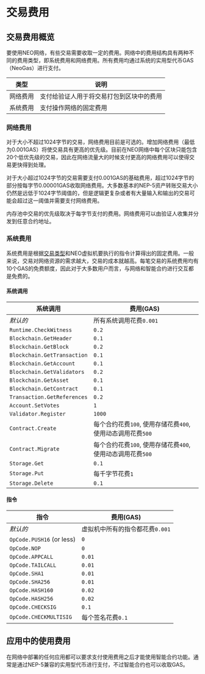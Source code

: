 # 交易费用

## 交易费用概览

要使用NEO网络，有些交易需要收取一定的费用。网络中的费用结构具有两种不同的费用类型，即系统费用和网络费用。所有费用均通过系统的实用型代币GAS（NeoGas）进行支付。

| 类型| 说明|
|-------------|---------------------------------------------------------------------|
| 网络费用|支付给验证人用于将交易打包到区块中的费用|
| 系统费用| 支付操作网络的固定费用 |

### 网络费用

对于大小不超过1024字节的交易，网络费用目前是可选的。增加网络费用（最低为0.001GAS）将使交易具有更高的优先级。目前在NEO网络中每个区块只能包含20个低优先级的交易，因此在网络流量大的时候支付更高的网络费用可以使得交易更快得到处理。

对于大小超过1024字节的交易需要支付0.001GAS的基础费用，超过1024字节的部分按每字节0.00001GAS收取网络费用。大多数基本的NEP-5资产转账交易大小仍然是远低于1024字节阈值的，但是逻辑更复杂或者有大量输入和输出的交易可能会超过这一阈值并需要支付网络费用。

内存池中交易的优先级取决于每字节支付的费用。网络费用可以由验证人收集并分发到任意合约地址。

### 系统费用

系统费用是根据[交易类型](types.md)和NEO虚拟机要执行的指令计算得出的固定费用。一般来说，交易对网络资源的需求越大，交易的成本就越高。每笔交易的系统费用均有10个GAS的免费额度，因此对于大多数用户而言，与网络和智能合约进行交互都是免费的。

#### 系统调用

| 系统调用               | 费用(GAS)                                                                       |
|-----------------------------|---------------------------------------------------------------------------------|
| *默认的*                   |所有系统调用花费`0.001`  |
| `Runtime.CheckWitness`      | `0.2`                                                                           |
| `Blockchain.GetHeader`      | `0.1`                                                                           |
| `Blockchain.GetBlock`       | `0.2`                                                                           |
| `Blockchain.GetTransaction` | `0.1`                                                                           |
| `Blockchain.GetAccount`     | `0.1`                                                                           |
| `Blockchain.GetValidators`  | `0.2`                                                                           |
| `Blockchain.GetAsset`       | `0.1`                                                                           |
| `Blockchain.GetContract`    | `0.1`                                                                           |
| `Transaction.GetReferences` | `0.2`                                                                           |
| `Account.SetVotes`          | `1`                                                                             |
| `Validator.Register`        | `1000`                                                                          |
| `Contract.Create`           | 每个合约花费`100`, 使用存储花费`400`, 使用动态调用花费`500` |
| `Contract.Migrate`          | 每个合约花费`100`, 使用存储花费`400`, 使用动态调用花费`500` |
| `Storage.Get`               | `0.1`                                                                           |
| `Storage.Put`               |每千字节花费`1`                                                                  |
| `Storage.Delete`            | `0.1`                                                                           |

#### 指令

| 指令| 费用(GAS)                                           |
|---------------------------|-----------------------------------------------------|
| *默认的*                 | 虚拟机中所有的指令都花费`0.001` |
| `OpCode.PUSH16` (or less) | `0`                                                 |
| `OpCode.NOP`              | `0`                                                 |
| `OpCode.APPCALL`          | `0.01`                                              |
| `OpCode.TAILCALL`         | `0.01`                                              |
| `OpCode.SHA1`             | `0.01`                                              |
| `OpCode.SHA256`           | `0.01`                                              |
| `OpCode.HASH160`          | `0.02`                                              |
| `OpCode.HASH256`          | `0.02`                                              |
| `OpCode.CHECKSIG`         | `0.1`                                               |
| `OpCode.CHECKMULTISIG`    | 每个签名花费`0.1`                               |

## 应用中的使用费用
在网络中部署的任何应用都可以要求支付使用费用之后才能使用智能合约功能。通常是通过NEP-5兼容的实用型代币进行支付，不过智能合约也可以收取GAS。

